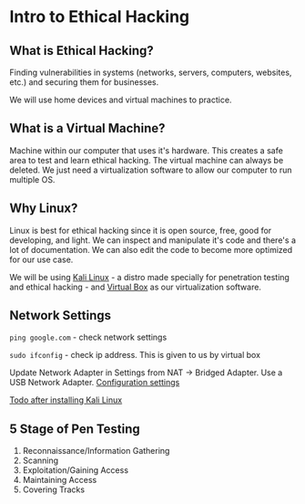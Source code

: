 # Intro to Ethical Hacking

## What is Ethical Hacking?

Finding vulnerabilities in systems (networks, servers, computers, websites, etc.) and securing them for businesses.

We will use home devices and virtual machines to practice.

## What is a Virtual Machine?

Machine within our computer that uses it's hardware. This creates a safe area to test and learn ethical hacking. The virtual machine can always be deleted. We just need a virtualization software to allow our computer to run multiple OS.

## Why Linux?

Linux is best for ethical hacking since it is open source, free, good for developing, and light. We can inspect and manipulate it's code and there's a lot of documentation. We can also edit the code to become more optimized for our use case.

We will be using [Kali Linux](https://www.kali.org/) - a distro made specially for penetration testing and ethical hacking - and [Virtual Box](https://www.virtualbox.org/) as our virtualization software.

## Network Settings

`ping google.com` - check network settings

`sudo ifconfig` - check ip address. This is given to us by virtual box

Update Network Adapter in Settings from NAT -> Bridged Adapter. Use a USB Network Adapter. [Configuration settings](https://www.nakivo.com/blog/how-to-install-kali-linux-on-virtualbox/)

[Todo after installing Kali Linux](https://www.ceos3c.com/hacking/top-things-after-installing-kali-linux/)

## 5 Stage of Pen Testing

1. Reconnaissance/Information Gathering
2. Scanning
3. Exploitation/Gaining Access
4. Maintaining Access
5. Covering Tracks